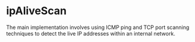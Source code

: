# ipAliveScan
The main implementation involves using ICMP ping and TCP port scanning techniques to detect the live IP addresses within an internal network.
